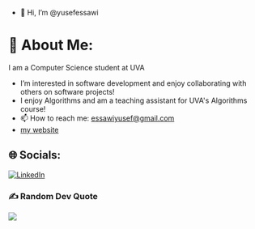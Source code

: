 - 👋 Hi, I’m @yusefessawi

# 💫 About Me:
I am a Computer Science student at UVA<br>
- I’m interested in software development and enjoy collaborating with others on software projects!
- I enjoy Algorithms and am a teaching assistant for UVA's Algorithms course!
- 📫 How to reach me: essawiyusef@gmail.com
- [my website](https://yusefessawi.github.io/)

## 🌐 Socials:
[![LinkedIn](https://img.shields.io/badge/LinkedIn-%230077B5.svg?logo=linkedin&logoColor=white)](https://linkedin.com/in/yusef-essawi) 

### ✍️ Random Dev Quote
![](https://quotes-github-readme.vercel.app/api?type=horizontal&theme=radical)

